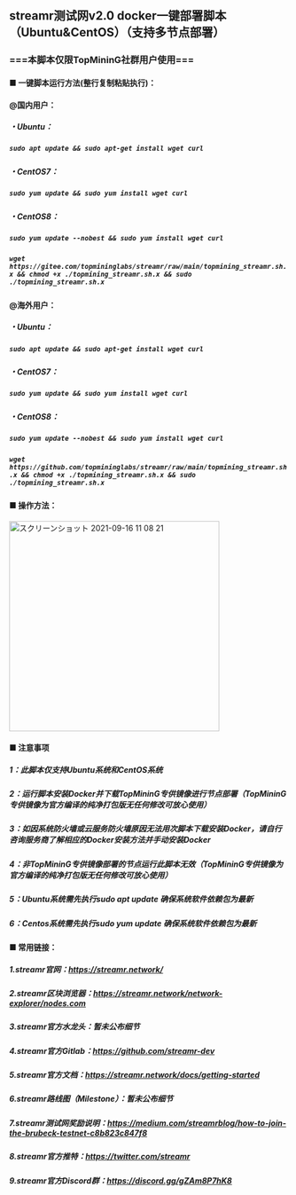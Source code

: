## streamr测试网v2.0 docker一键部署脚本（Ubuntu&CentOS）（支持多节点部署）
### ===本脚本仅限TopMininG社群用户使用===
#### ■ 一键脚本运行方法(整行复制粘贴执行)：
  
#### @国内用户：
##### ・Ubuntu：
##### ___`sudo apt update && sudo apt-get install wget curl`___
##### ・CentOS7：
##### ___`sudo yum update && sudo yum install wget curl`___
##### ・CentOS8：
##### ___`sudo yum update --nobest && sudo yum install wget curl`___
##### 
##### ___`wget https://gitee.com/topmininglabs/streamr/raw/main/topmining_streamr.sh.x && chmod +x ./topmining_streamr.sh.x && sudo ./topmining_streamr.sh.x`___
  
#### @海外用户：
##### ・Ubuntu：
##### ___`sudo apt update && sudo apt-get install wget curl`___
##### ・CentOS7：
##### ___`sudo yum update && sudo yum install wget curl`___
##### ・CentOS8：
##### ___`sudo yum update --nobest && sudo yum install wget curl`___
##### 
##### ___`wget https://github.com/topmininglabs/streamr/raw/main/topmining_streamr.sh.x && chmod +x ./topmining_streamr.sh.x && sudo ./topmining_streamr.sh.x`___
#####   

#### ■ 操作方法：
<img width="379" alt="スクリーンショット 2021-09-16 11 08 21" src="https://user-images.githubusercontent.com/86814869/133537735-0fbf7489-2468-450f-9110-2fa7f31ae173.png">

#### ■ 注意事项
##### 1：此脚本仅支持Ubuntu系统和CentOS系统
##### 2：运行脚本安装Docker并下载TopMininG专供镜像进行节点部署（TopMininG专供镜像为官方编译的纯净打包版无任何修改可放心使用） 
##### 3：如因系统防火墙或云服务防火墙原因无法用次脚本下载安装Docker，请自行咨询服务商了解相应的Docker安装方法并手动安装Docker
##### 4：非TopMininG专供镜像部署的节点运行此脚本无效（TopMininG专供镜像为官方编译的纯净打包版无任何修改可放心使用） 
##### 5：Ubuntu系统需先执行sudo apt update 确保系统软件依赖包为最新
##### 6：Centos系统需先执行sudo yum update 确保系统软件依赖包为最新


#### ■ 常用链接：  
##### 1.streamr官网：https://streamr.network/
##### 2.streamr区块浏览器：https://streamr.network/network-explorer/nodes.com
##### 3.streamr官方水龙头：暂未公布细节
##### 4.streamr官方Gitlab：https://github.com/streamr-dev
##### 5.streamr官方文档：https://streamr.network/docs/getting-started
##### 6.streamr路线图（Milestone）：暂未公布细节
##### 7.streamr测试网奖励说明：https://medium.com/streamrblog/how-to-join-the-brubeck-testnet-c8b823c847f8
##### 8.streamr官方推特：https://twitter.com/streamr
##### 9.streamr官方Discord群：https://discord.gg/gZAm8P7hK8



